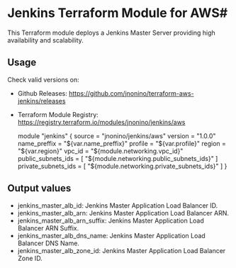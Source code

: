 # Jenkins Terraform Module for AWS#

This Terraform module deploys a Jenkins Master Server providing high availability and scalability.

## Usage

Check valid versions on:
* Github Releases: <https://github.com/jnonino/terraform-aws-jenkins/releases>
* Terraform Module Registry: <https://registry.terraform.io/modules/jnonino/jenkins/aws>

	module "jenkins" {
        source              = "jnonino/jenkins/aws"
        version             = "1.0.0"
        name_preffix        = "${var.name_preffix}"
        profile             = "${var.profile}"
        region              = "${var.region}"
        vpc_id              = "${module.networking.vpc_id}"
        public_subnets_ids  = [ "${module.networking.public_subnets_ids}" ]
        private_subnets_ids = [ "${module.networking.private_subnets_ids}" ]
    }

## Output values

* jenkins_master_alb_id: Jenkins Master Application Load Balancer ID.
* jenkins_master_alb_arn: Jenkins Master Application Load Balancer ARN.
* jenkins_master_alb_arn_suffix: Jenkins Master Application Load Balancer ARN Suffix.
* jenkins_master_alb_dns_name: Jenkins Master Application Load Balancer DNS Name.
* jenkins_master_alb_zone_id: Jenkins Master Application Load Balancer Zone ID.
